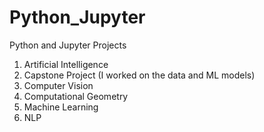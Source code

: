 # Python_Jupyter
Python and Jupyter Projects

1) Artificial Intelligence
2) Capstone Project (I worked on the data and ML models)
3) Computer Vision
4) Computational Geometry
5) Machine Learning
6) NLP
